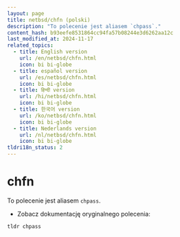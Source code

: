 ```yaml
---
layout: page
title: netbsd/chfn (polski)
description: "To polecenie jest aliasem `chpass`."
content_hash: b93eefe8531864cc94fa57b08244e3d6262aa12c
last_modified_at: 2024-11-17
related_topics:
  - title: English version
    url: /en/netbsd/chfn.html
    icon: bi bi-globe
  - title: español version
    url: /es/netbsd/chfn.html
    icon: bi bi-globe
  - title: हिन्दी version
    url: /hi/netbsd/chfn.html
    icon: bi bi-globe
  - title: 한국어 version
    url: /ko/netbsd/chfn.html
    icon: bi bi-globe
  - title: Nederlands version
    url: /nl/netbsd/chfn.html
    icon: bi bi-globe
tldri18n_status: 2
---
```

# chfn

To polecenie jest aliasem `chpass`.

- Zobacz dokumentację oryginalnego polecenia:

`tldr chpass`
